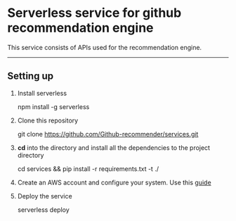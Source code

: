 Serverless service for github recommendation engine
===================

This service consists of APIs used for the recommendation engine.

----------


Setting up
-------------

1) Install serverless

    npm install -g serverless
 
2) Clone this repository 

    git clone https://github.com/Github-recommender/services.git

3) **cd** into the directory and install all the dependencies to the project directory

    cd services && pip install -r requirements.txt -t ./

4) Create an AWS account and configure your system. Use this [guide](http://docs.aws.amazon.com/cli/latest/userguide/cli-chap-getting-started.html)

5) Deploy the service

    serverless deploy
